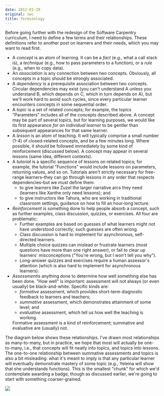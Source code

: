 ```yaml
---
date: 2012-01-29
original: swc
title: Terminology
---
```

<p>Before going further with the redesign of the Software Carpentry curriculum, I need to define a few terms and their relationships. These definitions refer to another post on learners and their needs, which you may want to read first.</p>
<ul>
<li>A <em>concept</em> is an atom of learning. It can be a <em>fact</em> (e.g., what a call stack is), a <em>technique</em> (e.g., how to pass parameters to a function), or a <em>rule</em> (e.g., when to copy data).</li>
<li>An <em>association</em> is any connection between two concepts. Obviously, all concepts in a topic should be strongly associated.</li>
<li>A <em>dependency</em> is a prerequisite association between two concepts. Circular dependencies may exist (you can't understand A unless you understand B, which depends on C, which in turn depends on A), but we'll work hard to avoid such cycles, since every particular learner encounters concepts in some sequential order.</li>
<li>A <em>topic</em> is a set of related concepts; for example, the topics "Parameters" includes all of the concepts described above. A concept may be part of several topics, but for learning purposes, we would like its first appearance <em>for an individual learner</em> to be gentler than subsequent appearances for that same learner.</li>
<li>A <em>lesson</em> is an atom of teaching. It will typically comprise a small number (1-4) of closed-related concepts, and be a few minutes long. Where possible, it should be followed immediately by some kind of reinforcement (discussed below). A concept may appear in several lessons (same idea, different contexts).</li>
<li>A <em>tutorial </em>is a specific sequence of lessons on related topics; for example, the tutorial "Functions" would include lessons on parameters, returning values, and so on. Tutorials aren't strictly necessary for free-range learners–they can go through lessons in any order that respects dependencies–but we must define them:
<ul>
<li>to give learners like Zuzel the larger narrative arcs they need (learners like Xanthe only need lessons); and</li>
<li>to give instructors like Tahura, who are working in traditional classroom settings, guidance on how to fill an hour-long lecture.</li>
</ul>
</li>
<li><em>Reinforcement </em>is something done to help people absorb a concept, such as further examples, class discussion, quizzes, or exercises. All four are problematic:
<ul>
<li>Further examples are based on guesses of what learners might not have understood correctly; such guesses are often wrong.</li>
<li>Class discussion is hard to implement for asynchronous, self-directed learners.</li>
<li>Multiple choice quizzes can mislead or frustrate learners (most questions have more than one right answer), or fail to clear up learners' misconceptions ("You're wrong, but I won't tell you why").</li>
<li>Long-answer quizzes and exercises require a human assessor's attention (which is also hard to implement for asynchronous learners).</li>
</ul>
</li>
<li><em>Assessment</em>is anything done to determine how well something else has been done. "How well" is important: assessment will not always (or even usually) be black-and-white. Specific kinds are:
<ul>
<li><em>formative</em> assessment, which provides short-term diagnostic feedback to learners and teachers;</li>
<li><em>summative</em> assessment, which demonstrates attainment of some level; and</li>
<li><em>evaluative</em> assessment, which tell us how well the teaching is working.</li>
</ul>
Formative assessment is a kind of reinforcement; summative and evaluative are (usually) not.</li>
</ul>
<p>The diagram below shows these relationships. I've drawn most relationships as many-to-many, but in practice, we hope that most will actually be one-to-many, i.e., that concepts will fit neatly into topics, and topics into lessons. The one-to-one relationship between summative assessments and topics is also a bit misleading: what it's meant to imply is that any particular learner will eventually demonstrate mastery of some topic (e.g., Yeleina will show that she understands functions). This is the smallest "chunk" for which we'd contemplate awarding a badge, though as discussed earlier, we're going to start with something coarser-grained.</p>
<p><img src="@root/files/2012/01/syllabus.png" class="centered"></p>
